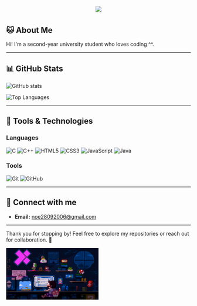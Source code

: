 <h1 align="center">
    <img src="https://readme-typing-svg.herokuapp.com/?font=Righteous&size=35&center=true&vCenter=true&width=500&height=70&duration=4000&lines=Hi+There!+👋;+I'm+Tam!;" />
</h1>

## 🐱 About Me
Hi! I'm a second-year university student who loves coding ^^.

---

## 📊 GitHub Stats
![GitHub stats](https://github-readme-stats.vercel.app/api?username=luudinhtam&show_icons=true&theme=tokyonight)

![Top Languages](https://github-readme-stats.vercel.app/api/top-langs?username=luudinhtam&show_icons=true&theme=tokyonight&layout=compact)

---

## 🔧 Tools & Technologies

### **Languages**
![C](https://img.shields.io/badge/C-A8B9CC?style=for-the-badge&logo=c&logoColor=black)
![C++](https://img.shields.io/badge/C++-00599C?style=for-the-badge&logo=cplusplus&logoColor=white)
![HTML5](https://img.shields.io/badge/html5-%23E34F26.svg?style=for-the-badge&logo=html5&logoColor=white)
![CSS3](https://img.shields.io/badge/css3-%231572B6.svg?style=for-the-badge&logo=css3&logoColor=white)
![JavaScript](https://img.shields.io/badge/javascript-%23323330.svg?style=for-the-badge&logo=javascript&logoColor=%23F7DF1E)
![Java](https://img.shields.io/badge/java-%23ED8B00.svg?style=for-the-badge&logo=openjdk&logoColor=white)

### **Tools**
![Git](https://img.shields.io/badge/git-%23F05033.svg?style=for-the-badge&logo=git&logoColor=white)
![GitHub](https://img.shields.io/badge/github-%23121011.svg?style=for-the-badge&logo=github&logoColor=white)

---

## 🌟 Connect with me
- **Email:** [noe28092006@gmail.com](mailto:noe28092006@gmail.com)

---

Thank you for stopping by! Feel free to explore my repositories or reach out for collaboration. 🚀

<img width="50%" src="img1.gif"/>

